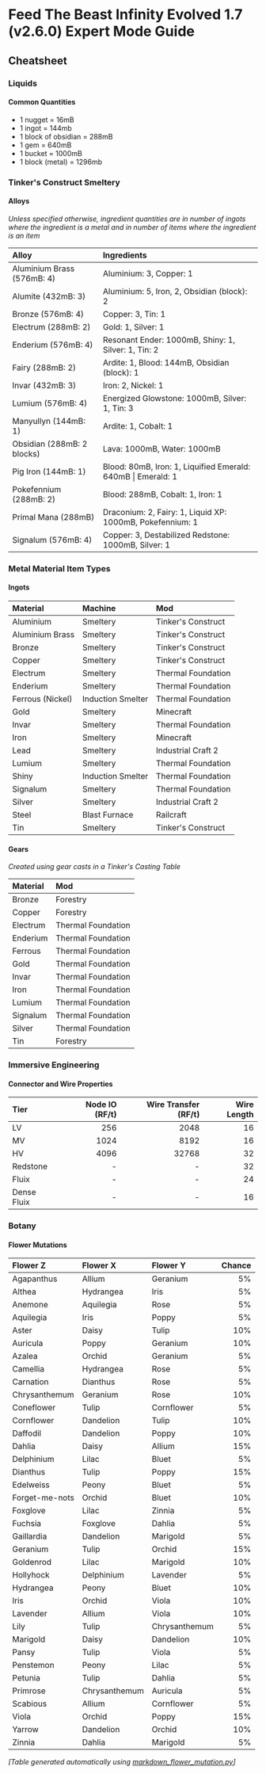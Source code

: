 # Feed The Beast Infinity Evolved 1.7 (v2.6.0) Expert Mode Guide

## Cheatsheet

### Liquids
#### Common Quantities
* 1 nugget = 16mB
* 1 ingot = 144mb
* 1 block of obsidian = 288mB
* 1 gem = 640mB
* 1 bucket = 1000mB
* 1 block (metal) = 1296mb

### Tinker's Construct Smeltery
#### Alloys
*Unless specified otherwise, ingredient quantities are in number of ingots where the ingredient is a metal and in number of items where the ingredient is an item*

| Alloy | Ingredients |
| :-- | :-- |
| Aluminium Brass (576mB: 4) | Aluminium: 3, Copper: 1 |
| Alumite (432mB: 3) | Aluminium: 5, Iron, 2, Obsidian (block): 2 |
| Bronze (576mB: 4) | Copper: 3, Tin: 1 |
| Electrum (288mB: 2) | Gold: 1, Silver: 1 |
| Enderium (576mB: 4) | Resonant Ender: 1000mB, Shiny: 1, Silver: 1, Tin: 2 |
| Fairy (288mB: 2) | Ardite: 1, Blood: 144mB, Obsidian (block): 1 |
| Invar (432mB: 3) | Iron: 2, Nickel: 1 |
| Lumium (576mB: 4) | Energized Glowstone: 1000mB, Silver: 1, Tin: 3 |
| Manyullyn (144mB: 1) | Ardite: 1, Cobalt: 1 |
| Obsidian (288mB: 2 blocks) | Lava: 1000mB, Water: 1000mB |
| Pig Iron (144mB: 1) | Blood: 80mB, Iron: 1, Liquified Emerald: 640mB &#124; Emerald: 1 |
| Pokefennium (288mB: 2) | Blood: 288mB, Cobalt: 1, Iron: 1 |
| Primal Mana (288mB) | Draconium: 2, Fairy: 1, Liquid XP: 1000mB, Pokefennium: 1 |
| Signalum (576mB: 4) | Copper: 3, Destabilized Redstone: 1000mB, Silver: 1 |


### Metal Material Item Types
#### Ingots
| Material | Machine | Mod |
| :-- | :-- | :-- |
| Aluminium | Smeltery | Tinker's Construct |
| Aluminium Brass | Smeltery | Tinker's Construct |
| Bronze | Smeltery | Tinker's Construct |
| Copper | Smeltery | Tinker's Construct |
| Electrum | Smeltery | Thermal Foundation |
| Enderium | Smeltery | Thermal Foundation |
| Ferrous (Nickel) | Induction Smelter | Thermal Foundation |
| Gold | Smeltery | Minecraft |
| Invar | Smeltery | Thermal Foundation |
| Iron | Smeltery | Minecraft |
| Lead | Smeltery | Industrial Craft 2 |
| Lumium | Smeltery | Thermal Foundation |
| Shiny | Induction Smelter | Thermal Foundation |
| Signalum | Smeltery | Thermal Foundation |
| Silver | Smeltery | Industrial Craft 2 |
| Steel | Blast Furnace | Railcraft |
| Tin | Smeltery | Tinker's Construct |
#### Gears
*Created using gear casts in a Tinker's Casting Table*

| Material | Mod |
| :-- | :-- |
| Bronze | Forestry |
| Copper | Forestry |
| Electrum | Thermal Foundation |
| Enderium | Thermal Foundation |
| Ferrous | Thermal Foundation |
| Gold | Thermal Foundation |
| Invar | Thermal Foundation |
| Iron | Thermal Foundation |
| Lumium | Thermal Foundation |
| Signalum | Thermal Foundation |
| Silver | Thermal Foundation |
| Tin | Forestry |


### Immersive Engineering
#### Connector and Wire Properties
| Tier | Node IO (RF/t) | Wire Transfer (RF/t) | Wire Length
| :-- | --: | --: | --: |
| LV | 256 | 2048 | 16 |
| MV | 1024 | 8192 | 16 |
| HV | 4096 | 32768 | 32 |
| Redstone | - | - | 32 |
| Fluix | - | - | 24 |
| Dense Fluix | - | - | 16 |


### Botany
#### Flower Mutations
| Flower Z | Flower X | Flower Y | Chance |
| :-- | :-- | :-- | --: |
| Agapanthus | Allium | Geranium | 5% |
| Althea | Hydrangea | Iris | 5% |
| Anemone | Aquilegia | Rose | 5% |
| Aquilegia | Iris | Poppy | 5% |
| Aster | Daisy | Tulip | 10% |
| Auricula | Poppy | Geranium | 10% |
| Azalea | Orchid | Geranium | 5% |
| Camellia | Hydrangea | Rose | 5% |
| Carnation | Dianthus | Rose | 5% |
| Chrysanthemum | Geranium | Rose | 10% |
| Coneflower | Tulip | Cornflower | 5% |
| Cornflower | Dandelion | Tulip | 10% |
| Daffodil | Dandelion | Poppy | 10% |
| Dahlia | Daisy | Allium | 15% |
| Delphinium | Lilac | Bluet | 5% |
| Dianthus | Tulip | Poppy | 15% |
| Edelweiss | Peony | Bluet | 5% |
| Forget-me-nots | Orchid | Bluet | 10% |
| Foxglove | Lilac | Zinnia | 5% |
| Fuchsia | Foxglove | Dahlia | 5% |
| Gaillardia | Dandelion | Marigold | 5% |
| Geranium | Tulip | Orchid | 15% |
| Goldenrod | Lilac | Marigold | 10% |
| Hollyhock | Delphinium | Lavender | 5% |
| Hydrangea | Peony | Bluet | 10% |
| Iris | Orchid | Viola | 10% |
| Lavender | Allium | Viola | 10% |
| Lily | Tulip | Chrysanthemum | 5% |
| Marigold | Daisy | Dandelion | 10% |
| Pansy | Tulip | Viola | 5% |
| Penstemon | Peony | Lilac | 5% |
| Petunia | Tulip | Dahlia | 5% |
| Primrose | Chrysanthemum | Auricula | 5% |
| Scabious | Allium | Cornflower | 5% |
| Viola | Orchid | Poppy | 15% |
| Yarrow | Dandelion | Orchid | 10% |
| Zinnia | Dahlia | Marigold | 5% |

*[Table generated automatically using [markdown_flower_mutation.py](scripts/markdown_flower_mutation.py)]*
